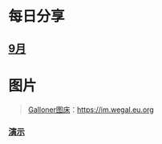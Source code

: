 # 每日分享

## [9月](/2024/9/)

# 图片

> [Galloner图床](https://im.wegal.eu.org)：https://im.wegal.eu.org

### [演示](/2024/img/)
